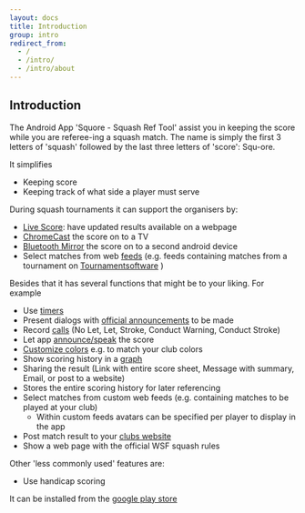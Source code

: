 ```yaml
---
layout: docs
title: Introduction
group: intro
redirect_from:
  - /
  - /intro/
  - /intro/about
---
```


## Introduction

The Android App 'Squore - Squash Ref Tool' assist you in keeping the score while you are referee-ing a squash match.
The name is simply the first 3 letters of 'squash' followed by the last three letters of 'score': Squ-ore.

It simplifies
* Keeping score
* Keeping track of what side a player must serve

During squash tournaments it can support the organisers by:
* [Live Score](../tournament/5.1.livescore.md): have updated results available on a webpage
* [ChromeCast](../tournament/5.2.chromecast.md) the score on to a TV
* [Bluetooth Mirror](../tournament/5.3.bluetooth.mirror.md) the score on to a second android device
* Select matches from web [feeds](../match/2.2.match.from.feed.md) (e.g. feeds containing matches from a tournament on [Tournamentsoftware](http://www.tournamentsoftware.com/sportselection/setsportselection/1?returnUrl=%2Ffind%2Ftournament%3Fid%3D2) )

Besides that it has several functions that might be to your liking. For example
* Use [timers](../reffing/3.2.timers.md)
* Present dialogs with [official announcements](../reffing/3.7.announcements.md) to be made
* Record [calls](../reffing/3.5.appeals.conducts.md) (No Let, Let, Stroke, Conduct Warning, Conduct Stroke)                            <!-- Squore only -->
* Let app [announce/speak](../reffing/3.3.speech.md) the score
* [Customize colors](../customize/7.3.colors.md) e.g. to match your club colors
* Show scoring history in a [graph](../stats/6.3.graphs.md)
* Sharing the result (Link with entire score sheet, Message with summary, Email, or post to a website)
* Stores the entire scoring history for later referencing
* Select matches from custom web feeds (e.g. containing matches to be played at your club)
    * Within custom feeds avatars can be specified per player to display in the app
* Post match result to your [clubs website](../social/4.7.club.website.md)
* Show a web page with the official WSF squash rules                                                    <!-- Squore only -->

Other 'less commonly used' features are:
* Use handicap scoring

It can be installed from the [google play store](https://play.google.com/store/apps/details?id=com.doubleyellow.scoreboard "Squore - Squash Ref Tool")

